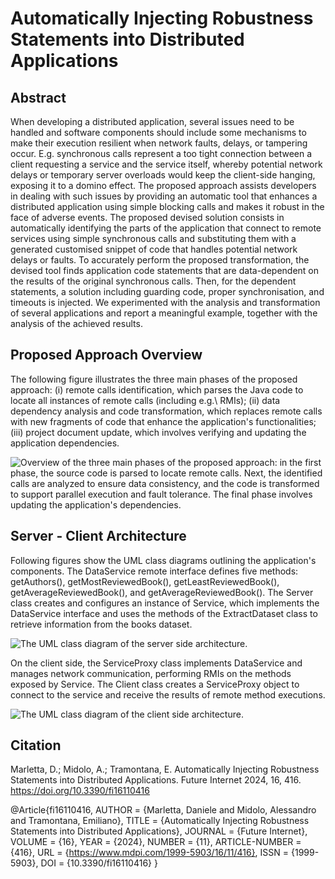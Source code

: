 # Automatically Injecting Robustness Statements into Distributed Applications
## Abstract
When developing a distributed application, several issues need to be handled and software components should include some mechanisms to make their execution resilient when network faults, delays, or tampering occur. 
E.g. synchronous calls represent a too tight connection between a client requesting a service and the service itself, whereby potential network delays or temporary server overloads would keep the client-side hanging, exposing it to a domino effect. 
The proposed approach assists developers in dealing with such issues by providing an automatic tool that enhances a distributed application using simple blocking calls and makes it robust in the face of adverse events.
The proposed devised solution consists in automatically identifying the parts of the application that connect to remote services using simple synchronous calls and substituting them with a generated customised snippet of code that handles potential network delays or faults. To accurately perform the proposed transformation, the devised tool finds application code statements that are data-dependent on the results of the original synchronous calls. 
Then, for the dependent statements, a solution including guarding code, proper synchronisation, and timeouts is injected. We experimented with the analysis and transformation of several applications and report a meaningful example, together with the analysis of the achieved results.

## Proposed Approach Overview
The following figure illustrates the three main phases of the proposed approach: (i) remote calls identification, which parses the Java code to locate all instances of remote calls (including e.g.\ RMIs); (ii) data dependency analysis and code transformation, which replaces remote calls with new fragments of code that enhance the application's functionalities; (iii) project document update, which involves verifying and updating the application dependencies.

![Overview of the three main phases of the proposed approach: in the first phase, the source code is parsed to locate remote calls. Next, the identified calls are analyzed to ensure data consistency, and the code is transformed to support parallel execution and fault tolerance. The final phase involves updating the application's dependencies.](https://github.com/user-attachments/assets/d06602c0-88e3-4686-be29-ebe5f5e345ea)

## Server - Client Architecture
Following figures show the UML class diagrams outlining the application's components.
The DataService remote interface defines five methods: getAuthors(), getMostReviewedBook(), getLeastReviewedBook(), getAverageReviewedBook(), and getAverageReviewedBook(). The Server class creates and configures an instance of Service, which implements the DataService interface and uses the methods of the ExtractDataset class to retrieve information from the books dataset.

![The UML class diagram of the server side architecture.](https://github.com/user-attachments/assets/7e5d2c76-48cb-4daf-bfd6-eeef8660ac47)

On the client side, the ServiceProxy class implements DataService and manages network communication, performing RMIs on the methods exposed by Service. The Client class creates a ServiceProxy object to connect to the service and receive the results of remote method executions.

![The UML class diagram of the client side architecture.](https://github.com/user-attachments/assets/46b3da95-a5b3-4663-9f67-2c90fc84ec8d)

## Citation
Marletta, D.; Midolo, A.; Tramontana, E. Automatically Injecting Robustness Statements into Distributed Applications. Future Internet 2024, 16, 416. https://doi.org/10.3390/fi16110416

@Article{fi16110416,
	AUTHOR = {Marletta, Daniele and Midolo, Alessandro and Tramontana, Emiliano},
	TITLE = {Automatically Injecting Robustness Statements into Distributed Applications},
	JOURNAL = {Future Internet},
	VOLUME = {16},
	YEAR = {2024},
	NUMBER = {11},
	ARTICLE-NUMBER = {416},
	URL = {https://www.mdpi.com/1999-5903/16/11/416},
	ISSN = {1999-5903},
	DOI = {10.3390/fi16110416}
}

